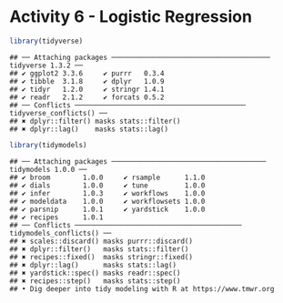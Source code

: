 Activity 6 - Logistic Regression
================

``` r
library(tidyverse)
```

    ## ── Attaching packages ─────────────────────────────────────── tidyverse 1.3.2 ──
    ## ✔ ggplot2 3.3.6     ✔ purrr   0.3.4
    ## ✔ tibble  3.1.8     ✔ dplyr   1.0.9
    ## ✔ tidyr   1.2.0     ✔ stringr 1.4.1
    ## ✔ readr   2.1.2     ✔ forcats 0.5.2
    ## ── Conflicts ────────────────────────────────────────── tidyverse_conflicts() ──
    ## ✖ dplyr::filter() masks stats::filter()
    ## ✖ dplyr::lag()    masks stats::lag()

``` r
library(tidymodels)
```

    ## ── Attaching packages ────────────────────────────────────── tidymodels 1.0.0 ──
    ## ✔ broom        1.0.0     ✔ rsample      1.1.0
    ## ✔ dials        1.0.0     ✔ tune         1.0.0
    ## ✔ infer        1.0.3     ✔ workflows    1.0.0
    ## ✔ modeldata    1.0.0     ✔ workflowsets 1.0.0
    ## ✔ parsnip      1.0.1     ✔ yardstick    1.0.0
    ## ✔ recipes      1.0.1     
    ## ── Conflicts ───────────────────────────────────────── tidymodels_conflicts() ──
    ## ✖ scales::discard() masks purrr::discard()
    ## ✖ dplyr::filter()   masks stats::filter()
    ## ✖ recipes::fixed()  masks stringr::fixed()
    ## ✖ dplyr::lag()      masks stats::lag()
    ## ✖ yardstick::spec() masks readr::spec()
    ## ✖ recipes::step()   masks stats::step()
    ## • Dig deeper into tidy modeling with R at https://www.tmwr.org
